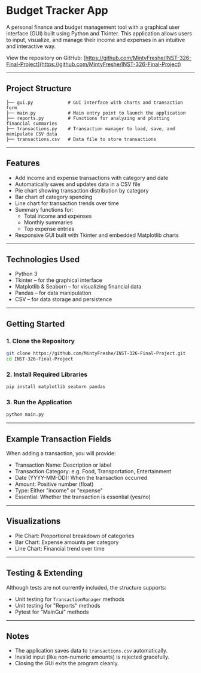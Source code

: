 # Budget Tracker App

A personal finance and budget management tool with a graphical user interface (GUI) built using Python and Tkinter. This application allows users to input, visualize, and manage their income and expenses in an intuitive and interactive way.

View the repository on GitHub: [https://github.com/MintyFreshe/INST-326-Final-Project](https://github.com/MintyFreshe/INST-326-Final-Project)

---

## Project Structure

```
├── gui.py             # GUI interface with charts and transaction form
├── main.py            # Main entry point to launch the application
├── reports.py         # Functions for analyzing and plotting financial summaries
├── transactions.py    # Transaction manager to load, save, and manipulate CSV data
├── transactions.csv   # Data file to store transactions
```

---

## Features

- Add income and expense transactions with category and date
- Automatically saves and updates data in a CSV file
- Pie chart showing transaction distribution by category
- Bar chart of category spending
- Line chart for transaction trends over time
- Summary functions for:
  - Total income and expenses
  - Monthly summaries
  - Top expense entries
- Responsive GUI built with Tkinter and embedded Matplotlib charts

---

## Technologies Used

- Python 3
- Tkinter – for the graphical interface
- Matplotlib & Seaborn – for visualizing financial data
- Pandas – for data manipulation
- CSV – for data storage and persistence

---

## Getting Started

### 1. Clone the Repository

```bash
git clone https://github.com/MintyFreshe/INST-326-Final-Project.git
cd INST-326-Final-Project
```

### 2. Install Required Libraries

```bash
pip install matplotlib seaborn pandas
```

### 3. Run the Application

```bash
python main.py
```

---

## Example Transaction Fields

When adding a transaction, you will provide:

- Transaction Name: Description or label
- Transaction Category: e.g. Food, Transportation, Entertainment
- Date (YYYY-MM-DD): When the transaction occurred
- Amount: Positive number (float)
- Type: Either "income" or "expense"
- Essential: Whether the transaction is essential (yes/no)

---

## Visualizations

- Pie Chart: Proportional breakdown of categories
- Bar Chart: Expense amounts per category
- Line Chart: Financial trend over time

---

## Testing & Extending

Although tests are not currently included, the structure supports:

- Unit testing for `TransactionManager` methods
- Unit testing for "Reports" methods
- Pytest for "MainGui" methods

---

## Notes

- The application saves data to `transactions.csv` automatically.
- Invalid input (like non-numeric amounts) is rejected gracefully.
- Closing the GUI exits the program cleanly.
